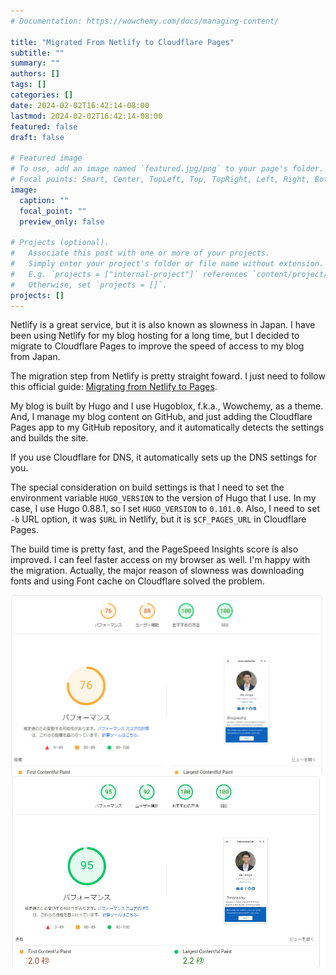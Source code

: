 ```yaml
---
# Documentation: https://wowchemy.com/docs/managing-content/

title: "Migrated From Netlify to Cloudflare Pages"
subtitle: ""
summary: ""
authors: []
tags: []
categories: []
date: 2024-02-02T16:42:14-08:00
lastmod: 2024-02-02T16:42:14-08:00
featured: false
draft: false

# Featured image
# To use, add an image named `featured.jpg/png` to your page's folder.
# Focal points: Smart, Center, TopLeft, Top, TopRight, Left, Right, BottomLeft, Bottom, BottomRight.
image:
  caption: ""
  focal_point: ""
  preview_only: false

# Projects (optional).
#   Associate this post with one or more of your projects.
#   Simply enter your project's folder or file name without extension.
#   E.g. `projects = ["internal-project"]` references `content/project/deep-learning/index.md`.
#   Otherwise, set `projects = []`.
projects: []
---
```


Netlify is a great service, but it is also known as slowness in Japan. I have been using Netlify for my blog hosting for a long time, but I decided to migrate to Cloudflare Pages to improve the speed of access to my blog from Japan.

The migration step from Netlify is pretty straight foward. I just need to follow this official guide: [Migrating from Netlify to Pages](https://developers.cloudflare.com/pages/migrations/migrating-from-netlify/).

My blog is built by Hugo and I use Hugoblox, f.k.a., Wowchemy, as a theme. And, I manage my blog content on GitHub, and just adding the Cloudflare Pages app to my GitHub repository, and it automatically detects the settings and builds the site.

If you use Cloudflare for DNS, it automatically sets up the DNS settings for you.

The special consideration on build settings is that I need to set the environment variable `HUGO_VERSION` to the version of Hugo that I use. In my case, I use Hugo 0.88.1, so I set `HUGO_VERSION` to `0.101.0`. Also, I need to set `-b` URL option, it was `$URL` in Netlify, but it is `$CF_PAGES_URL` in Cloudflare Pages.

The build time is pretty fast, and the PageSpeed Insights score is also improved. I can feel faster access on my browser as well. I'm happy with the migration. Actually, the major reason of slowness was downloading fonts and using Font cache on Cloudflare solved the problem.

![PageSpeed Insights on Netlify](before.jpg)
![PageSpeed Insights on Cloudflare Pages with font cache](featured.jpg)
